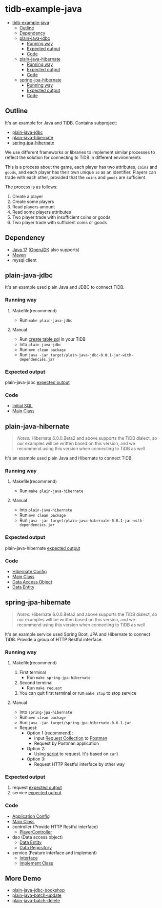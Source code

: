 # tidb-example-java

* [tidb-example-java](#tidb-example-java)
   * [Outline](#outline)
   * [Dependency](#dependency)
   * [plain-java-jdbc](#plain-java-jdbc)
      * [Running way](#running-way)
      * [Expected output](#expected-output)
      * [Code](#code)
   * [plain-java-hibernate](#plain-java-hibernate)
      * [Running way](#running-way-1)
      * [Expected output](#expected-output-1)
      * [Code](#code-1)
   * [spring-jpa-hibernate](#spring-jpa-hibernate)
      * [Running way](#running-way-2)
      * [Expected output](#expected-output-2)
      * [Code](#code-2)

## Outline

It's an example for Java and TiDB. Contains subproject:

- [plain-java-jdbc](#plain-java-jdbc)
- [plain-java-hibernate](#plain-java-hibernate)
- [spring-jpa-hibernate](#spring-jpa-hibernate)

We use different frameworks or libraries to implement similar processes to reflect 
the solution for connecting to TiDB in different environments

This is a process about the game, each player has two attributes, 
`coins` and `goods`, and each player has their own unique `id` as an identifier. 
Players can trade with each other, provided that the `coins` and `goods` are sufficient

The process is as follows:

1. Create a player
2. Create some players
3. Read players amount
4. Read some players attributes
5. Two player trade with insufficient coins or goods
6. Two player trade with sufficient coins or goods

## Dependency

- [Java 17](https://www.oracle.com/java/technologies/downloads/) ([OpenJDK](https://openjdk.java.net/) also supports)
- [Maven](https://maven.apache.org/)
- mysql client

## plain-java-jdbc

It's an example used plain Java and JDBC to connect TiDB.

### Running way

1. Makefile(recommend)
   - Run `make plain-java-jdbc`

2. Manual
   - Run [create table sql](./plain-java-jdbc/src/main/resources/dbinit.sql) in your TiDB
   - Into `plain-java-jdbc`
   - Run `mvn clean package`
   - Run `java -jar target/plain-java-jdbc-0.0.1-jar-with-dependencies.jar`

### Expected output

plain-java-jdbc [expected output](./Expected-Output.md#plain-java-jdbc)

### Code

- [Initial SQL](./plain-java-jdbc/src/main/resources/dbinit.sql)
- [Main Class](./plain-java-jdbc/src/main/java/com/pingcap/JDBCExample.java)

## plain-java-hibernate

> *Notes:*
> Hibernate 6.0.0.Beta2 and above supports the TiDB dialect, so our examples
> will be written based on this version, and we recommend using this version when connecting to TiDB as well

It's an example used plain Java and Hibernate to connect TiDB.

### Running way

1. Makefile(recommend)
    - Run `make plain-java-hibernate`

2. Manual
    - Into `plain-java-hibernate`
    - Run `mvn clean package`
    - Run `java -jar target/plain-java-hibernate-0.0.1-jar-with-dependencies.jar`

### Expected output
plain-java-hibernate [expected output](./Expected-Output.md#plain-java-hibernate)

### Code

- [Hibernate Config](./plain-java-hibernate/src/main/resources/hibernate.cfg.xml)
- [Main Class](./plain-java-hibernate/src/main/java/com/pingcap/App.java)
- [Data Access Object](./plain-java-hibernate/src/main/java/com/pingcap/PlayerDAO.java)
- [Data Entity](./plain-java-hibernate/src/main/java/com/pingcap/PlayerBean.java)

## spring-jpa-hibernate

> *Notes:*
> Hibernate 6.0.0.Beta2 and above supports the TiDB dialect, so our examples
> will be written based on this version, and we recommend using this version when connecting to TiDB as well

It's an example service used Spring Boot, JPA and Hibernate to connect TiDB. 
Provide a group of HTTP Restful interface.

### Running way

1. Makefile(recommend)
   1. First terminal
       - Run `make spring-jpa-hibernate`
   2. Second terminal
       - Run `make request`
   3. You can quit first terminal or run `make stop` to stop service

2. Manual
    - Into `spring-jpa-hibernate`
    - Run `mvn clean package`
    - Run `java -jar target/spring-jpa-hibernate-0.0.1.jar`
    - Request:
      - Option 1 (recommend):
        - Input [Request Collection](spring-jpa-hibernate/Player.postman_collection.json) to [Postman](https://www.postman.com/)
        - Request by Postman application
      - Option 2:
        - Using [script](spring-jpa-hibernate/request.sh) to request. It's based on `curl`
      - Option 3:
        - Request HTTP Restful interface by other way
   
### Expected output

1. request [expected output](./Expected-Output.md#spring-jpa-hibernate-request)
2. service [expected output](./Expected-Output.md#spring-jpa-hibernate-service)

### Code

- [Application Config](./spring-jpa-hibernate/src/main/resources/application.yml)
- [Main Class](./spring-jpa-hibernate/src/main/java/com/pingcap/App.java)
- controller (Provide HTTP Restful interface)
  - [PlayerController](./spring-jpa-hibernate/src/main/java/com/pingcap/controller/PlayerController.java)
- dao (Data access object)
  - [Data Entity](./spring-jpa-hibernate/src/main/java/com/pingcap/dao/PlayerBean.java)
  - [Data Repository](./spring-jpa-hibernate/src/main/java/com/pingcap/dao/PlayerRepository.java)
- service (Feature interface and implement)
  - [Interface](./spring-jpa-hibernate/src/main/java/com/pingcap/service/PlayerService.java)
  - [Implement Class](./spring-jpa-hibernate/src/main/java/com/pingcap/service/impl/PlayerServiceImpl.java)

## More Demo

- [plain-java-jdbc-bookshop](./plain-java-jdbc-bookshop/README.md)
- [plain-java-batch-update](./plain-java-batch-update/README.md)
- [plain-java-batch-delete](./plain-java-batch-delete/README.md)